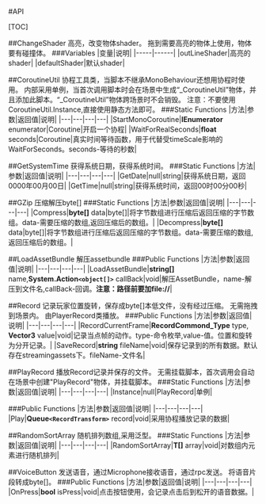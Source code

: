 #API

[TOC]


##ChangeShader
高亮，改变物体shader。
拖到需要高亮的物体上使用，物体要有碰撞体。
###Variables
|变量|说明|
|-----|------|
|outLineShader|高亮的shader|
|defaultShader|默认shader|

##CoroutineUtil
协程工具类，当脚本不继承MonoBehaviour还想用协程时使用。
内部采用单例，当首次调用脚本时会在场景中生成“_CoroutineUtil”物体，并且添加此脚本。“_CoroutineUtil”物体跨场景时不会销毁。
注意：不要使用CoroutineUtil.Instance,直接使用静态方法即可。
###Static Functions
|方法|参数|返回值|说明|
|---|---|---|---|
|StartMonoCoroutine|**IEnumerator** enumerator|Coroutine|开启一个协程|
|WaitForRealSeconds|**float** seconds|Coroutine|真实时间等待函数，用于代替受timeScale影响的WaitForSeconds。seconds-等待的秒数|

##GetSystemTime
获得系统日期，获得系统时间。
###Static Functions
|方法|参数|返回值|说明|
|---|---|---|---|
|GetDate|null|string|获得系统日期，返回0000年00月00日|
|GetTime|null|string|获得系统时间，返回00时00分00秒|

##GZip
压缩解压byte[]
###Static Functions
|方法|参数|返回值|说明|
|---|---|---|---|
|Compress|**byte[]** data|byte[]|将字节数组进行压缩后返回压缩的字节数组。data-需要压缩的数组,返回压缩后的数组。|
|Decompress|**byte[]** data|byte[]|将字节数组进行压缩后返回压缩的字节数组。data-需要压缩的数组,返回压缩后的数组。|

##LoadAssetBundle
解压assetbundle
###Public Functions
|方法|参数|返回值|说明|
|---|---|---|---|
|LoadAssetBundle|**string[]** name,**System.Action`<object[]>`** callBack|void|解压AssetBundle，name-解压到文件名,callBack-回调。**注意：路径前要加file://**|

##Record
记录玩家位置旋转，保存成byte[]本低文件，没有经过压缩。
无需拖拽到场景内。
由PlayerRecord类播放。
###Public Functions
|方法|参数|返回值|说明|
|---|---|---|---|
|RecordCurrentFrame|**RecordCommond_Type** type, **Vector3** value|void|记录当点帧的动作。type-命令枚举,value-值。位置和旋转为分开记录。|
|SaveRecord|**string** fileName|void|保存记录到的所有数据。默认存在streamingassets下。fileName-文件名|

##PlayRecord
播放Record记录并保存的文件。
无需挂载脚本，首次调用会自动在场景中创建"PlayRecord"物体，并挂载脚本。
###Static Functions
|方法|参数|返回值|说明|
|---|---|---|---|
|Instance|null|PlayRecord|单例|

###Public Functions
|方法|参数|返回值|说明|
|---|---|---|---|
|Play|**Queue`<RecordTransform>`** record|void|采用协程播放记录的数据|

##RandomSortArray
随机排列数组,采用泛型。
###Static Functions
|方法|参数|返回值|说明|
|---|---|---|---|
|RandomSortArray|**T[]** array|void|对数组内元素进行随机排列|

##VoiceButton
发送语音，通过Microphone接收语音，通过rpc发送。
将语音片段转成byte[]。
###Public Functions
|方法|参数|返回值|说明|
|---|---|---|---|
|OnPress|**bool** isPress|void|点击按钮使用，会记录点击后到松开的语音数据。|